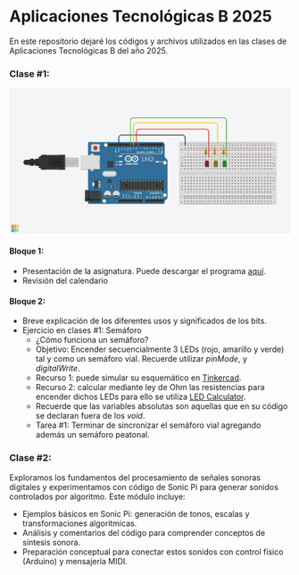 # Aplicaciones Tecnológicas B 2025
En este repositorio dejaré los códigos y archivos utilizados en las clases de Aplicaciones Tecnológicas B del año 2025.

### Clase #1:
![Esquemático](clase_1/semaforo.png)
#### Bloque 1:
- Presentación de la asignatura. Puede descargar el programa [aquí](ATB02-1-1_2025-2.pdf). 
- Revisión del calendario
#### Bloque 2:
- Breve explicación de los diferentes usos y significados de los bits.
- Ejercicio en clases #1: Semáforo
  - ¿Cómo funciona un semáforo?
  - Objetivo: Encender secuencialmente 3 LEDs (rojo, amarillo y verde) tal y como un semáforo vial. Recuerde utilizar *pinMode*, y *digitalWrite*.
  - Recurso 1: puede simular su esquemático en [Tinkercad](http://www.tinkertcad.com/).
  - Recurso 2: calcular mediante ley de Ohm las resistencias para encender dichos LEDs para ello se utiliza [LED Calculator](https://ledcalculator.net/es).
  - Recuerde que las variables absolutas son aquellas que en su código se declaran fuera de los *void*.
  - Tarea #1: Terminar de sincronizar el semáforo vial agregando además un semáforo peatonal.

### Clase #2:
Exploramos los fundamentos del procesamiento de señales sonoras digitales y experimentamos con código de Sonic Pi para generar sonidos controlados por algoritmo.
Este módulo incluye:
- Ejemplos básicos en Sonic Pi: generación de tonos, escalas y transformaciones algorítmicas.
- Análisis y comentarios del código para comprender conceptos de síntesis sonora.
- Preparación conceptual para conectar estos sonidos con control físico (Arduino) y mensajería MIDI.
